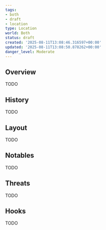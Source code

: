```yaml
---
tags:
- both
- draft
- location
type: Location
world: Both
status: draft
created: '2025-08-11T13:08:46.316597+00:00'
updated: '2025-08-11T13:08:50.878262+00:00'
danger_level: Moderate
---
```



## Overview

TODO
## History

TODO
## Layout

TODO
## Notables

TODO
## Threats

TODO
## Hooks

TODO
